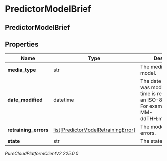 # PredictorModelBrief

## PredictorModelBrief

## Properties

|Name | Type | Description | Notes|
|------------ | ------------- | ------------- | -------------|
| **media_type** | str | The media type of the model. | [optional] |
| **date_modified** | datetime | The date the model was modified. Date time is represented as an ISO-8601 string. For example: yyyy-MM-ddTHH:mm:ss[.mmm]Z | [optional] |
| **retraining_errors** | [list[PredictorModelRetrainingError]](PredictorModelRetrainingError) | The model&#39;s retraining errors. | [optional] |
| **state** | str | The state of the model | [optional] |



_PureCloudPlatformClientV2 225.0.0_
